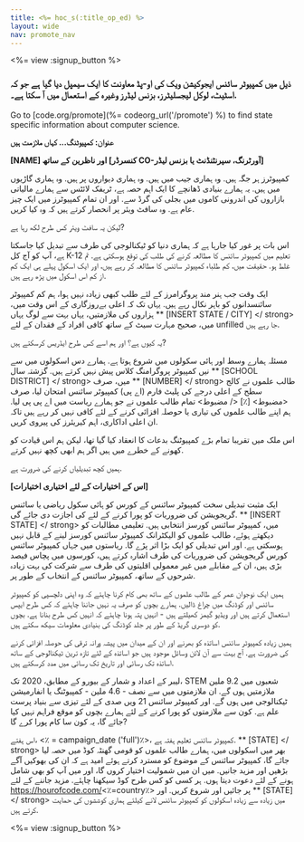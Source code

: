 ```yaml
---
title: <%= hoc_s(:title_op_ed) %>
layout: wide
nav: promote_nav
---
```

<%= view :signup_button %>

### ذیل میں کمپیوٹر سائنس ایجوکیشن ویک کی او-پڈ معاونت کا ایک سیمپل دیا گیا ہے جو کہ اسٹیٹ، لوکل لیجسلیٹرز، بزنس لیڈرز وغیرہ کے استعمال میں آ سکتا ہے۔.

  


Go to [code.org/promote](%= codeorg_url('/promote') %) to find state specific information about computer science.

**عنوان: کمپیوٹنگ... کہاں ملازمت ہیں**

**[NAME] اور ناظرین کے ساتھ [کنسرڈر CO-آورٹرنگ، سپرنٹنڈنٹ یا بزنس لیڈر]**

کمپیوٹرز ہر جگہ ہیں. وہ ہماری جیب میں ہیں. وہ ہماری دیواروں پر ہیں. وہ ہماری گاڑیوں میں ہیں. یہ ہمارے بنیادی ڈھانچے کا ایک اہم حصہ ہے، ٹریفک لائٹس سے ہمارے مالیاتی بازاروں کی اندرونی کاموں میں بجلی کی گرڈ سے. اور ان تمام کمپیوٹرز میں ایک چیز عام ہے. وہ سافٹ ویئر پر انحصار کرتے ہیں کہ وہ کیا کریں.

لیکن یہ سافٹ ویئر کس طرح لکھ رہا ہے?

اس بات پر غور کیا جارہا ہے کہ ہماری دنیا کو ٹیکنالوجی کی طرف سے تبدیل کیا جاسکتا ہے، آپ کو آج کل K-12 تعلیم میں کمپیوٹر سائنس کا مطالعہ کرنے کی طلب کی توقع ہوسکتی ہے. تم غلط ہو. حقیقت میں، کم طلباء کمپیوٹر سائنس کا مطالعہ کر رہے ہیں، اور ایک اسکول پہلے ہی ایک کم از کم اس اسکول میں پڑھ رہے ہیں.

ایک وقت جب ہنر مند پروگرامرز کے لئے طلب کبھی زیادہ نہیں ہوا، ہم کم کمپیوٹر سائنسدانوں کو باہر نکال رہے ہیں. یہاں تک کہ اعلی بےروزگاری کے اس وقت میں، ہزاروں کی ملازمتیں، یہاں بہت سے لوگ یہاں ** [INSERT STATE / CITY] </ strong> میں، صحیح مہارت سیٹ کے ساتھ کافی افراد کے فقدان کے لئے unfilled جا رہے ہیں.</p> 

یہ کیوں ہے؟ اور ہم اسے کس طرح ایڈریس کرسکتے ہیں?

مسئلہ ہمارے وسط اور ہائی سکولوں میں شروع ہوتا ہے. ہمارے دس اسکولوں میں سے نیں کمپیوٹر پروگرامنگ کلاس پیش نہیں کرتے ہیں. گزشتہ سال ** [SCHOOL DISTRICT] </ strong> میں، صرف ** [NUMBER] </ strong> طالب علموں نے کالج سطح کے اعلی درجے کی پلیٹ فارم (اے پی) کمپیوٹر سائنس امتحان لیا، صرف <مضبوط> [٪] </ مضبوط> تمام طالب علموں نے جو ہمارے ریاست میں اے پی پی لیا. ہم اپنے طالب علموں کی تیاری یا حوصلہ افزائی کرنے کے لئے کافی نہیں کر رہے ہیں تاکہ ان اعلی اداکاری، اہم کیریئرز کی پیروی کریں.</p> 

اس ملک میں تقریبا تمام بڑے کمپیوٹنگ بدعات کا انعقاد کیا گیا تھا، لیکن ہم اس قیادت کو کھونے کے خطرے میں ہیں اگر ہم ابھی کچھ نہیں کرتے.

ہمیں کچھ تبدیلیاں کرنے کی ضرورت ہے.

**[اس کے اختیارات کے لئے اختیاری اختیارات]**

ایک مثبت تبدیلی سخت کمپیوٹر سائنس کے کورس کو ہائی سکول ریاضی یا سائنس گریجویشن کی ضروریات کو پورا کرنے کے لئے کی اجازت دی جائے گی. ** [INSERT STATE] </ strong> میں، کمپیوٹر سائنس کورسز انتخابی ہیں. تعلیمی مطالبات کو دیکھتے ہوئے، طالب علموں کو الیکٹرانک کمپیوٹر سائنس کورسز لینے کے قابل نہیں ہوسکتی ہے. اور اس تبدیلی کو ایک بڑا اثر پڑے گا. ریاستوں میں جہاں کمپیوٹر سائنس کورس گریجویشن کی ضروریات کی طرف اشارہ کرتے ہیں، کورسوں میں پچاس فیصد بڑی ہیں، ان کے مقابلے میں غیر معمولی اقلیتوں کی طرف سے شرکت کی بہت زیادہ شرحوں کے ساتھ، کمپیوٹر سائنس کے انتخاب کے طور پر.</p> 

ہمیں ایک نوجوان عمر کے طالب علموں کے ساتھ بھی کام کرنا چاہئے کہ وہ اپنی دلچسپی کو کمپیوٹر سائنس اور کوڈنگ میں چراغ ڈالیں. ہمارے بچوں کو صرف یہ نہیں جاننا چاہئے کہ کس طرح ایپس استعمال کرتے ہیں اور ویڈیو گیمز کھیلتے ہیں - انہیں پتہ ہونا چاہئے کہ انہیں کس طرح بنانا ہے. بچوں کو دوسری گریڈ کے طور پر جلد کوڈنگ کی بنیادی معلومات سیکھ سکتے ہیں.

ہمیں زیادہ کمپیوٹر سائنس اساتذہ کو بھرنے اور ان کے میدان میں پیشہ ورانہ ترقی کی حوصلہ افزائی کرنے کی ضرورت ہے. آج بہت سے آن لائن وسائل موجود ہیں جو اساتذہ کے لئے تازہ ترین ٹیکنالوجی کے ساتھ اساتذہ تک رسائی اور تاریخ تک رسائی میں مدد کرسکتے ہیں.

لیبر کے اعداد و شمار کے بیورو کے مطابق، 2020 تک، STEM شعبوں میں 9.2 ملین ملازمتیں ہوں گے. ان ملازمتوں میں سے نصف - 4.6 ملین - کمپیوٹنگ یا انفارمیشن ٹیکنالوجی میں ہوں گے. اور کمپیوٹر سائنس 21 ویں صدی کے لئے تیزی سے بنیاد پرست علم ہے. کون سے ملازمتوں کو پورا کرنے کے لئے ہمارے بچوں کو موقع فراہم نہیں کیا جائے گا، یہ کون سا کام پورا کرے گا?

اس ہفتے، <٪ = campaign_date ('full')٪>، کمپیوٹر سائنس تعلیم ہفتہ ہے. ** [STATE] </ strong> بھر میں اسکولوں میں، ہمارے طالب علموں کو قومی گھنٹہ کوڈ میں حصہ لیا جائے گا، کمپیوٹر سائنس کے موضوع کو مسترد کرتے ہوئے امید ہے کہ ان کی بھوکیں آگے بڑھیں اور مزید جانیں. میں ان میں شمولیت اختیار کروں گا، اور میں آپ کو بھی شامل ہونے کے لئے دعوت دیتا ہوں. ہر کسی کو کس طرح کوڈ سیکھنا چاہئے. مزید جاننے کے لئے https://hourofcode.com/<٪=country٪> پر جائیں اور شروع کریں. اور ** [STATE] </ strong> میں زیادہ سے زیادہ اسکولوں کو کمپیوٹر سائنس لانے کیلئے ہماری کوششوں کی حمایت کرتے ہیں.</p> 

<%= view :signup_button %>